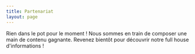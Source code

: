 ```yaml
---
title: Partenariat
layout: page
---
```


Rien dans le pot pour le moment ! Nous sommes en train de composer une main de contenu gagnante. Revenez bientôt pour découvrir notre full house d'informations !


